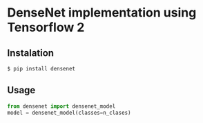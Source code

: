 # DenseNet implementation using Tensorflow 2

## Instalation
```sh
$ pip install densenet
```

## Usage
```python
from densenet import densenet_model
model = densenet_model(classes=n_clases)
```
